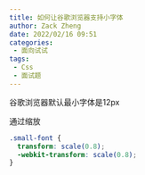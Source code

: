 ```yaml
---
title: 如何让谷歌浏览器支持小字体
author: Zack Zheng
date: 2022/02/16 09:51
categories:
 - 面向试试
tags:
 - Css
 - 面试题 
---
```


 谷歌浏览器默认最小字体是12px



通过缩放

```css
.small-font {
  transform: scale(0.8);
  -webkit-transform: scale(0.8);
}
```

 
